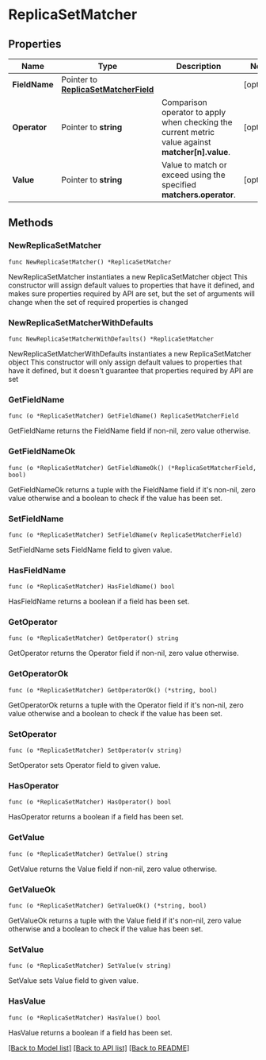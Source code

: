 # ReplicaSetMatcher

## Properties

Name | Type | Description | Notes
------------ | ------------- | ------------- | -------------
**FieldName** | Pointer to [**ReplicaSetMatcherField**](ReplicaSetMatcherField.md) |  | [optional] 
**Operator** | Pointer to **string** | Comparison operator to apply when checking the current metric value against **matcher[n].value**. | [optional] 
**Value** | Pointer to **string** | Value to match or exceed using the specified **matchers.operator**. | [optional] 

## Methods

### NewReplicaSetMatcher

`func NewReplicaSetMatcher() *ReplicaSetMatcher`

NewReplicaSetMatcher instantiates a new ReplicaSetMatcher object
This constructor will assign default values to properties that have it defined,
and makes sure properties required by API are set, but the set of arguments
will change when the set of required properties is changed

### NewReplicaSetMatcherWithDefaults

`func NewReplicaSetMatcherWithDefaults() *ReplicaSetMatcher`

NewReplicaSetMatcherWithDefaults instantiates a new ReplicaSetMatcher object
This constructor will only assign default values to properties that have it defined,
but it doesn't guarantee that properties required by API are set

### GetFieldName

`func (o *ReplicaSetMatcher) GetFieldName() ReplicaSetMatcherField`

GetFieldName returns the FieldName field if non-nil, zero value otherwise.

### GetFieldNameOk

`func (o *ReplicaSetMatcher) GetFieldNameOk() (*ReplicaSetMatcherField, bool)`

GetFieldNameOk returns a tuple with the FieldName field if it's non-nil, zero value otherwise
and a boolean to check if the value has been set.

### SetFieldName

`func (o *ReplicaSetMatcher) SetFieldName(v ReplicaSetMatcherField)`

SetFieldName sets FieldName field to given value.

### HasFieldName

`func (o *ReplicaSetMatcher) HasFieldName() bool`

HasFieldName returns a boolean if a field has been set.

### GetOperator

`func (o *ReplicaSetMatcher) GetOperator() string`

GetOperator returns the Operator field if non-nil, zero value otherwise.

### GetOperatorOk

`func (o *ReplicaSetMatcher) GetOperatorOk() (*string, bool)`

GetOperatorOk returns a tuple with the Operator field if it's non-nil, zero value otherwise
and a boolean to check if the value has been set.

### SetOperator

`func (o *ReplicaSetMatcher) SetOperator(v string)`

SetOperator sets Operator field to given value.

### HasOperator

`func (o *ReplicaSetMatcher) HasOperator() bool`

HasOperator returns a boolean if a field has been set.

### GetValue

`func (o *ReplicaSetMatcher) GetValue() string`

GetValue returns the Value field if non-nil, zero value otherwise.

### GetValueOk

`func (o *ReplicaSetMatcher) GetValueOk() (*string, bool)`

GetValueOk returns a tuple with the Value field if it's non-nil, zero value otherwise
and a boolean to check if the value has been set.

### SetValue

`func (o *ReplicaSetMatcher) SetValue(v string)`

SetValue sets Value field to given value.

### HasValue

`func (o *ReplicaSetMatcher) HasValue() bool`

HasValue returns a boolean if a field has been set.


[[Back to Model list]](../README.md#documentation-for-models) [[Back to API list]](../README.md#documentation-for-api-endpoints) [[Back to README]](../README.md)


